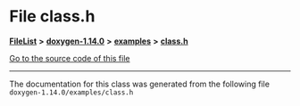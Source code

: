 

# File class.h



[**FileList**](files.md) **>** [**doxygen-1.14.0**](dir_9d5bad020669189c90cda983471be5d0.md) **>** [**examples**](dir_8400fc686cf1eec637c6139505ac43d7.md) **>** [**class.h**](class_8h.md)

[Go to the source code of this file](class_8h_source.md)





































































------------------------------
The documentation for this class was generated from the following file `doxygen-1.14.0/examples/class.h`

